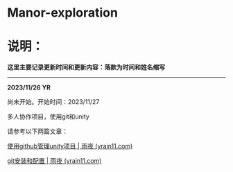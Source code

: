 # Manor-exploration

# 说明：

**这里主要记录更新时间和更新内容：落款为时间和姓名缩写**

***

**2023/11/26   YR**

尚未开始。开始时间：2023/11/27

多人协作项目，使用git和unity

请参考以下两篇文章：

[使用github管理unity项目 | 雨夜 (yrain11.com)](https://yrain11.com/posts/61d679a7.html)

[git安装和配置 | 雨夜 (yrain11.com)](https://yrain11.com/posts/af9d867.html)

